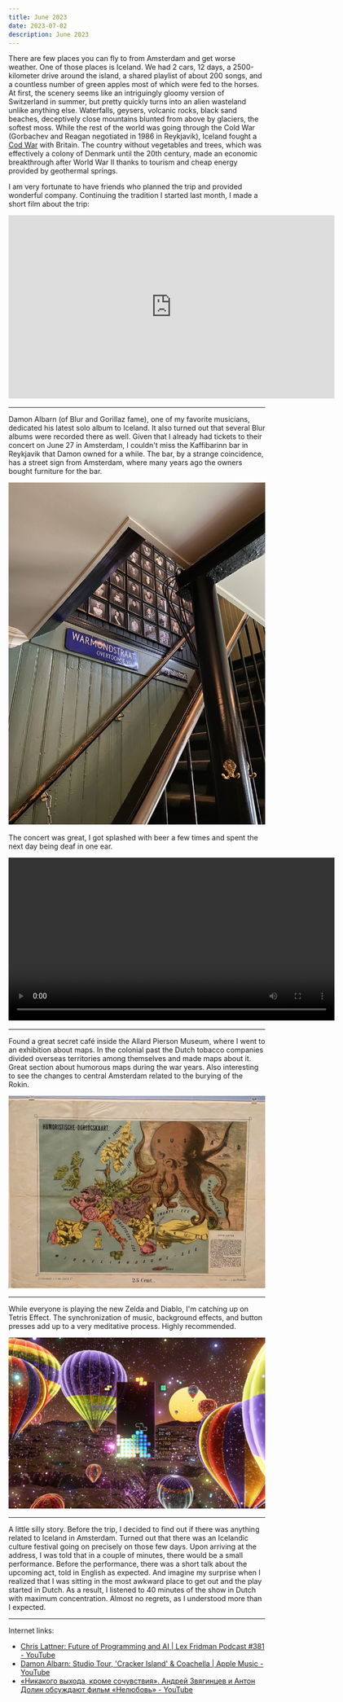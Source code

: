 ```yaml
---
title: June 2023
date: 2023-07-02
description: June 2023
---
```


There are few places you can fly to from Amsterdam and get worse weather. One of those places is Iceland. We had 2 cars, 12 days, a 2500-kilometer drive around the island, a shared playlist of about 200 songs, and a countless number of green apples most of which were fed to the horses. At first, the scenery seems like an intriguingly gloomy version of Switzerland in summer, but pretty quickly turns into an alien wasteland unlike anything else. Waterfalls, geysers, volcanic rocks, black sand beaches, deceptively close mountains blunted from above by glaciers, the softest moss. While the rest of the world was going through the Cold War (Gorbachev and Reagan negotiated in 1986 in Reykjavik), Iceland fought a [Cod War](https://en.wikipedia.org/wiki/Cod_Wars) with Britain. The country without vegetables and trees, which was effectively a colony of Denmark until the 20th century, made an economic breakthrough after World War II thanks to tourism and cheap energy provided by geothermal springs.

I am very fortunate to have friends who planned the trip and provided wonderful company. Continuing the tradition I started last month, I made a short film about the trip:

<iframe width="640" height="360" src="https://www.youtube-nocookie.com/embed/AGJ-D1fvgMo?vq=hd1080&modestbranding=1&rel=0" title="YouTube video player" frameborder="0" allowfullscreen></iframe>

---

Damon Albarn (of Blur and Gorillaz fame), one of my favorite musicians, dedicated his latest solo album to Iceland. It also turned out that several Blur albums were recorded there as well. Given that I already had tickets to their concert on June 27 in Amsterdam, I couldn't miss the Kaffibarinn bar in Reykjavik that Damon owned for a while. The bar, by a strange coincidence, has a street sign from Amsterdam, where many years ago the owners bought furniture for the bar.

![Amsterdam street sign at Kaffibarinn](warmondstraat.jpg)

The concert was great, I got splashed with beer a few times and spent the next day being deaf in one ear.

<video width="640" controls>
<source src="parklife.mov" type="video/mp4">
[Your browser does not support the video tag.]
</video>

---

Found a great secret café inside the Allard Pierson Museum, where I went to an exhibition about maps. In the colonial past the Dutch tobacco companies divided overseas territories among themselves and made maps about it. Great section about humorous maps during the war years. Also interesting to see the changes to central Amsterdam related to the burying of the Rokin.

![Map](map.jpg)

---

While everyone is playing the new Zelda and Diablo, I'm catching up on Tetris Effect. The synchronization of music, background effects, and button presses add up to a very meditative process. Highly recommended.

![Tetris Effect](tetris-effect.jpg)

---

A little silly story. Before the trip, I decided to find out if there was anything related to Iceland in Amsterdam. Turned out that there was an Icelandic culture festival going on precisely on those few days. Upon arriving at the address, I was told that in a couple of minutes, there would be a small performance. Before the performance, there was a short talk about the upcoming act, told in English as expected. And imagine my surprise when I realized that I was sitting in the most awkward place to get out and the play started in Dutch. As a result, I listened to 40 minutes of the show in Dutch with maximum concentration. Almost no regrets, as I understood more than I expected.

---

Internet links:

- [Chris Lattner: Future of Programming and AI | Lex Fridman Podcast #381 - YouTube](https://www.youtube.com/watch?v=pdJQ8iVTwj8)
- [Damon Albarn: Studio Tour, 'Cracker Island' & Coachella | Apple Music - YouTube](https://www.youtube.com/watch?v=EDX6l9_58RA)
- [«Никакого выхода, кроме сочувствия». Андрей Звягинцев и Антон Долин обсуждают фильм «Нелюбовь» - YouTube](https://www.youtube.com/watch?v=zASLA7ka8eE)
